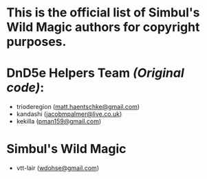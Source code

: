 # This is the official list of Simbul's Wild Magic authors for copyright purposes.

# DnD5e Helpers Team _(Original code)_:
- trioderegion (matt.haentschke@gmail.com)
- kandashi (jacobmpalmer@live.co.uk)
- kekilla (pman159@gmail.com)

# Simbul's Wild Magic
- vtt-lair (wdohse@gmail.com)
